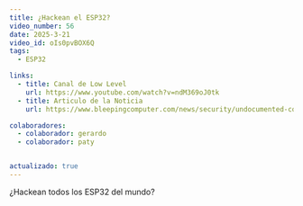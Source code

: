 ```yaml
---
title: ¿Hackean el ESP32?
video_number: 56
date: 2025-3-21
video_id: oIs0pvBOX6Q
tags:
  - ESP32

links:
  - title: Canal de Low Level
    url: https://www.youtube.com/watch?v=ndM369oJ0tk
  - title: Articulo de la Noticia
    url: https://www.bleepingcomputer.com/news/security/undocumented-commands-found-in-bluetooth-chip-used-by-a-billion-devices/

colaboradores:
  - colaborador: gerardo
  - colaborador: paty


actualizado: true
---
```


¿Hackean todos los ESP32 del mundo?